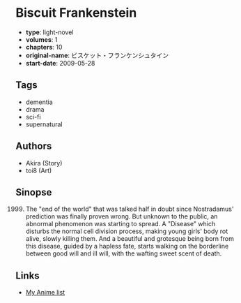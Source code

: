 # Biscuit Frankenstein

-   **type**: light-novel
-   **volumes**: 1
-   **chapters**: 10
-   **original-name**: ビスケット・フランケンシュタイン
-   **start-date**: 2009-05-28

## Tags

-   dementia
-   drama
-   sci-fi
-   supernatural

## Authors

-   Akira (Story)
-   toi8 (Art)

## Sinopse

1999. The "end of the world" that was talked half in doubt since Nostradamus' prediction was finally proven wrong.
      But unknown to the public, an abnormal phenomenon was starting to spread. A "Disease" which disturbs the normal cell division process, making young girls' body rot alive, slowly killing them. And a beautiful and grotesque being born from this disease, guided by a hapless fate, starts walking on the borderline between good will and ill will, with the wafting sweet scent of death.

## Links

-   [My Anime list](https://myanimelist.net/manga/86089/Biscuit_Frankenstein)
